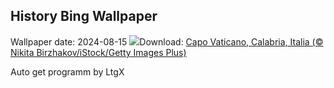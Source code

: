 ## History Bing Wallpaper
Wallpaper date: 2024-08-15
![](https://www.bing.com/th?id=OHR.Ferragosto_IT-IT4867237057_UHD.jpg&w=1000)Download: [Capo Vaticano, Calabria, Italia (© Nikita Birzhakov/iStock/Getty Images Plus)](https://www.bing.com/th?id=OHR.Ferragosto_IT-IT4867237057_UHD.jpg)

Auto get programm by LtgX
